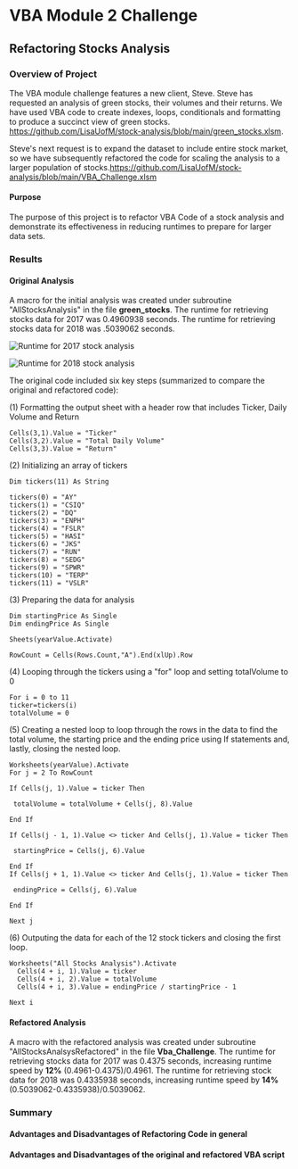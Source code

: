 # VBA Module 2 Challenge

## Refactoring Stocks Analysis

### Overview of Project
The VBA module challenge features a new client, Steve. Steve has requested an analysis of green stocks, their volumes and their returns. We have used VBA code to create indexes, loops, conditionals and formatting to produce a succinct view of green stocks. https://github.com/LisaUofM/stock-analysis/blob/main/green_stocks.xlsm. 

Steve's next request is to expand the dataset to include entire stock market, so we have subsequently refactored the code for scaling the analysis to a larger population of stocks.https://github.com/LisaUofM/stock-analysis/blob/main/VBA_Challenge.xlsm 

#### Purpose
The purpose of this project is to refactor VBA Code of a stock analysis and demonstrate its effectiveness in reducing runtimes to prepare for larger data sets. 

### Results 

#### Original Analysis 

A macro for the initial analysis was created under subroutine "AllStocksAnalysis" in the file **green_stocks**. The runtime for retrieving stocks data for 2017 was 0.4960938 seconds. The runtime for retrieving stocks data for 2018 was .5039062 seconds. 

![Runtime for 2017 stock analysis](https://github.com/LisaUofM/stock-analysis/issues/2)

![Runtime for 2018 stock analysis](https://github.com/LisaUofM/stock-analysis/issues/1)


The original code included six key steps (summarized to compare the original and refactored code): 

(1) Formatting the output sheet with a header row that includes Ticker, Daily Volume and Return 
```
Cells(3,1).Value = "Ticker"
Cells(3,2).Value = "Total Daily Volume" 
Cells(3,3).Value = "Return" 
```
(2) Initializing an array of tickers
```
Dim tickers(11) As String
       
tickers(0) = "AY"
tickers(1) = "CSIQ"
tickers(2) = "DQ"
tickers(3) = "ENPH"
tickers(4) = "FSLR"
tickers(5) = "HASI"
tickers(6) = "JKS"
tickers(7) = "RUN"
tickers(8) = "SEDG"
tickers(9) = "SPWR"
tickers(10) = "TERP"
tickers(11) = "VSLR"
```
(3) Preparing the data for analysis 
```
Dim startingPrice As Single
Dim endingPrice As Single

Sheets(yearValue.Activate)

RowCount = Cells(Rows.Count,"A").End(xlUp).Row
```
(4) Looping through the tickers using a "for" loop and setting totalVolume to 0 
```
For i = 0 to 11
ticker=tickers(i)
totalVolume = 0 
```

(5) Creating a nested loop to loop through the rows in the data to find the total volume, the starting price and the ending price using If statements and, lastly, closing the nested loop.

```
Worksheets(yearValue).Activate
For j = 2 To RowCount

If Cells(j, 1).Value = ticker Then
          
 totalVolume = totalVolume + Cells(j, 8).Value
                
End If

If Cells(j - 1, 1).Value <> ticker And Cells(j, 1).Value = ticker Then
         
 startingPrice = Cells(j, 6).Value
            
End If
If Cells(j + 1, 1).Value <> ticker And Cells(j, 1).Value = ticker Then
        
 endingPrice = Cells(j, 6).Value
                   
End If

Next j
```
(6) Outputing the data for each of the 12 stock tickers and closing the first loop. 
```
Worksheets("All Stocks Analysis").Activate
  Cells(4 + i, 1).Value = ticker
  Cells(4 + i, 2).Value = totalVolume
  Cells(4 + i, 3).Value = endingPrice / startingPrice - 1
           
Next i
```

#### Refactored Analysis 
A macro with the refactored analysis was created under subroutine "AllStocksAnalsysRefactored" in the file **Vba_Challenge**. The runtime for retrieving stocks data for 2017 was 0.4375 seconds, increasing runtime speed by **12%** (0.4961-0.4375)/0.4961. The runtime for retrieving stock data for 2018 was 0.4335938 seconds, increasing runtime speed by **14%**(0.5039062-0.4335938)/0.5039062. 



#### 

### Summary 

#### Advantages and Disadvantages of Refactoring Code in general 

#### Advantages and Disadvantages of the original and refactored VBA script

